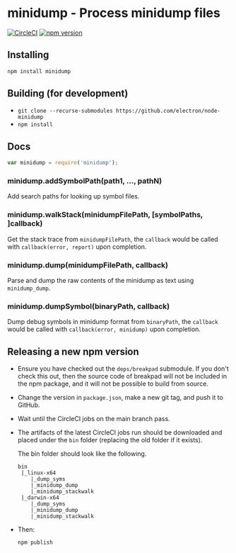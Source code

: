 # minidump - Process minidump files

[![CircleCI](https://dl.circleci.com/status-badge/img/gh/electron/node-minidump/tree/main.svg?style=shield)](https://dl.circleci.com/status-badge/redirect/gh/electron/node-minidump/tree/main)
[![npm version](http://img.shields.io/npm/v/minidump.svg)](https://npmjs.org/package/minidump)

## Installing

```sh
npm install minidump
```

## Building (for development)

* `git clone --recurse-submodules https://github.com/electron/node-minidump`
* `npm install`

## Docs

```javascript
var minidump = require('minidump');
```

### minidump.addSymbolPath(path1, ..., pathN)

Add search paths for looking up symbol files.

### minidump.walkStack(minidumpFilePath, [symbolPaths, ]callback)

Get the stack trace from `minidumpFilePath`, the `callback` would be called
with `callback(error, report)` upon completion.

### minidump.dump(minidumpFilePath, callback)

Parse and dump the raw contents of the minidump as text using `minidump_dump`.

### minidump.dumpSymbol(binaryPath, callback)

Dump debug symbols in minidump format from `binaryPath`, the `callback` would
be called with `callback(error, minidump)` upon completion.


## Releasing a new npm version
- Ensure you have checked out the `deps/breakpad` submodule. If you don't check
  this out, then the source code of breakpad will not be included in the npm
  package, and it will not be possible to build from source.
- Change the version in `package.json`, make a new git tag, and push it to GitHub.
- Wait until the CircleCI jobs on the main branch pass.
- The artifacts of the latest CircleCI jobs run should be downloaded and placed under the `bin` folder
  (replacing the old folder if it exists).

	The bin folder should look like the following.
	```
	bin
	 |_linux-x64
		|_dump_syms
		|_minidump_dump
		|_minidump_stackwalk
	 |_darwin-x64
		|_dump_syms
		|_minidump_dump
		|_minidump_stackwalk
	```

- Then:
	```
	npm publish
	```
